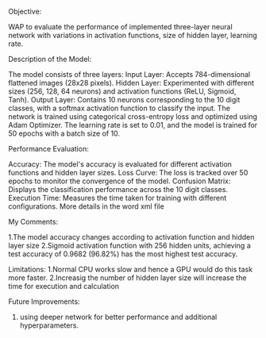 Objective:

WAP to evaluate the performance of implemented three-layer neural network with
variations in activation functions, size of hidden layer, learning rate.


Description of the Model:

The model consists of three layers:
Input Layer: Accepts 784-dimensional flattened images (28x28 pixels).
Hidden Layer: Experimented with different sizes (256, 128, 64 neurons) and activation functions (ReLU, Sigmoid, Tanh).
Output Layer: Contains 10 neurons corresponding to the 10 digit classes, with a softmax activation function to classify the input.
The network is trained using categorical cross-entropy loss and optimized using Adam Optimizer. The learning rate is set to 0.01, and the model is trained for 50 epochs with a batch size of 10.


Performance Evaluation:

Accuracy: The model's accuracy is evaluated for different activation functions and hidden layer sizes.
Loss Curve: The loss is tracked over 50 epochs to monitor the convergence of the model.
Confusion Matrix: Displays the classification performance across the 10 digit classes.
Execution Time: Measures the time taken for training with different configurations.
More details in the word xml file 

My Comments:

1.The model accuracy changes according to activation function and hidden layer size
2.Sigmoid activation function with 256 hidden units, achieving a test accuracy of 0.9682 (96.82%) has the most highest test accuracy.


Limitations:
1.Normal CPU works slow and hence a GPU would do this task more faster.
2.Increasig the number of hidden layer size will increase the time for execution and calculation

Future Improvements:
1. using deeper network for better performance and additional hyperparameters.